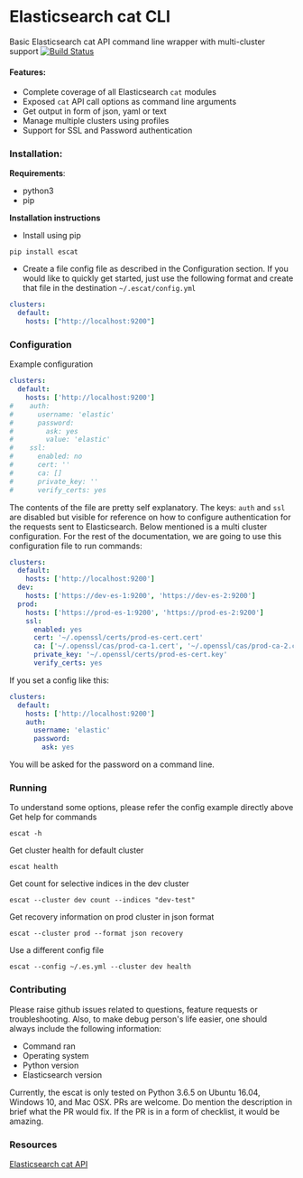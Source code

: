 # Elasticsearch cat CLI
Basic Elasticsearch cat API command line wrapper with multi-cluster support
[![Build Status](https://travis-ci.org/anishmcloud/escat.svg?branch=master)](https://travis-ci.org/anishmcloud/escat)
#### Features:
- Complete coverage of all Elasticsearch `cat` modules
- Exposed `cat` API call options as command line arguments
- Get output in form of json, yaml or text
- Manage multiple clusters using profiles
- Support for SSL and Password authentication

### Installation:
**Requirements**:
- python3
- pip

**Installation instructions**
- Install using pip
```
pip install escat
```
- Create a file config file as described in the Configuration section. If you would like to quickly get started, just use the following format and create that file in the destination `~/.escat/config.yml`
```yaml
clusters:
  default:
    hosts: ["http://localhost:9200"]    
```

### Configuration
Example configuration
```yaml
clusters:
  default:
    hosts: ['http://localhost:9200']
#    auth:
#      username: 'elastic'
#      password:
#        ask: yes
#        value: 'elastic'
#    ssl:
#      enabled: no
#      cert: ''
#      ca: []
#      private_key: ''
#      verify_certs: yes
```
The contents of the file are pretty self explanatory. The keys: `auth` and `ssl` are disabled but visible for reference on how to configure authentication for the requests sent to Elasticsearch. Below mentioned is a multi cluster configuration. For the rest of the documentation, we are going to use this configuration file to run commands:
```yaml
clusters:
  default:
    hosts: ['http://localhost:9200']
  dev:
    hosts: ['https://dev-es-1:9200', 'https://dev-es-2:9200']
  prod:
    hosts: ['https://prod-es-1:9200', 'https://prod-es-2:9200']
    ssl:
      enabled: yes
      cert: '~/.openssl/certs/prod-es-cert.cert'
      ca: ['~/.openssl/cas/prod-ca-1.cert', '~/.openssl/cas/prod-ca-2.cert']
      private_key: '~/.openssl/certs/prod-es-cert.key'
      verify_certs: yes
```
If you set a config like this:
```yaml
clusters:
  default:
    hosts: ['http://localhost:9200']
    auth:
      username: 'elastic'
      password:
        ask: yes
```
You will be asked for the password on a command line. 
### Running
To understand some options, please refer the config example directly above
Get help for commands
```
escat -h
```
Get cluster health for default cluster
```
escat health
```
Get count for selective indices in the dev cluster
```
escat --cluster dev count --indices "dev-test"
``` 
Get recovery information on prod cluster in json format
```
escat --cluster prod --format json recovery
```
Use a different config file
```
escat --config ~/.es.yml --cluster dev health
```

### Contributing
Please raise github issues related to questions, feature requests or troubleshooting. Also, to make debug person's life easier, one should always include the following information:
- Command ran
- Operating system
- Python version
- Elasticsearch version

Currently, the escat is only tested on Python 3.6.5 on Ubuntu 16.04, Windows 10, and Mac OSX. 
PRs are welcome. Do mention the description in brief what the PR would fix. If the PR is in a form of checklist, it would be amazing.

### Resources
[Elasticsearch cat API](https://www.elastic.co/guide/en/elasticsearch/reference/current/cat.html)
